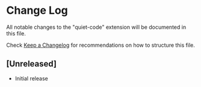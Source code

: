 # Change Log

All notable changes to the "quiet-code" extension will be documented in this file.

Check [Keep a Changelog](http://keepachangelog.com/) for recommendations on how to structure this file.

## [Unreleased]

- Initial release